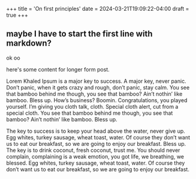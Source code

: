+++
title = 'On first principles'
date = 2024-03-21T19:09:22-04:00
draft = true
+++
## maybe I have to start the first line with markdown?
ok oo

here's some content for longer form post.
<!--more-->

Lorem Khaled Ipsum is a major key to success. A major key, never panic. Don’t panic, when it gets crazy and rough, don’t panic, stay calm. You see that bamboo behind me though, you see that bamboo? Ain’t nothin’ like bamboo. Bless up. How’s business? Boomin. Congratulations, you played yourself. I’m giving you cloth talk, cloth. Special cloth alert, cut from a special cloth. You see that bamboo behind me though, you see that bamboo? Ain’t nothin’ like bamboo. Bless up.

The key to success is to keep your head above the water, never give up. Egg whites, turkey sausage, wheat toast, water. Of course they don’t want us to eat our breakfast, so we are going to enjoy our breakfast. Bless up. The key is to drink coconut, fresh coconut, trust me. You should never complain, complaining is a weak emotion, you got life, we breathing, we blessed. Egg whites, turkey sausage, wheat toast, water. Of course they don’t want us to eat our breakfast, so we are going to enjoy our breakfast.
